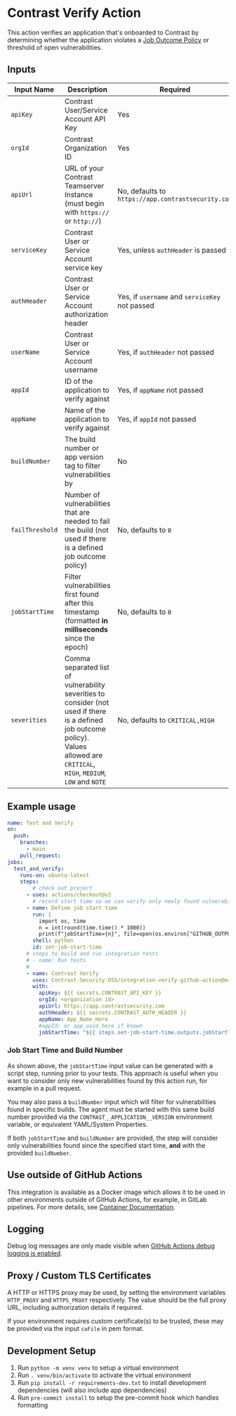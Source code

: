 # Contrast Verify Action
This action verifies an application that's onboarded to Contrast by determining whether the application violates a [Job Outcome Policy](https://docs.contrastsecurity.com/en/define-a-job-outcome-policy.html) or threshold of open vulnerabilities.

## Inputs
|Input Name|Description|Required|
|------|------|------|
|`apiKey`|Contrast User/Service Account API Key|Yes|
|`orgId`|Contrast Organization ID|Yes|
|`apiUrl`|URL of your Contrast Teamserver Instance (must begin with `https://` or `http://`)|No, defaults to `https://app.contrastsecurity.com`|
|`serviceKey`|Contrast User or Service Account service key|Yes, unless `authHeader` is passed|
|`authHeader`|Contrast User or Service Account authorization header|Yes, if `username` and `serviceKey` not passed|
|`userName`|Contrast User or Service Account username|Yes, if `authHeader` not passed|
|`appId`|ID of the application to verify against|Yes, if `appName` not passed|
|`appName`|Name of the application to verify against|Yes, if `appId` not passed|
|`buildNumber`|The build number or app version tag to filter vulnerabilities by|No|
|`failThreshold`|Number of vulnerabilities that are needed to fail the build (not used if there is a defined job outcome policy)|No, defaults to `0`|
|`jobStartTime`|Filter vulnerabilities first found after this timestamp (formatted **in milliseconds** since the epoch)|No, defaults to `0`|
|`severities`|Comma separated list of vulnerability severities to consider (not used if there is a defined job outcome policy). Values allowed are `CRITICAL`, `HIGH`, `MEDIUM`, `LOW` and `NOTE`|No, defaults to `CRITICAL,HIGH`|


## Example usage

```yaml
name: Test and Verify
on:
  push:
    branches:
      - main
    pull_request:
jobs:
  test_and_verify:
    runs-on: ubuntu-latest
    steps:
        # check out project
      - uses: actions/checkout@v2
        # record start time so we can verify only newly found vulnerabilities
      - name: Define job start time
        run: |
          import os, time
          n = int(round(time.time() * 1000))
          print(f"jobStartTime={n}", file=open(os.environ["GITHUB_OUTPUT"], "a"))
        shell: python
        id: set-job-start-time
      # steps to build and run integration tests
      # - name: Run tests
      #
      - name: Contrast Verify
        uses: Contrast-Security-OSS/integration-verify-github-action@main
        with:
          apiKey: ${{ secrets.CONTRAST_API_KEY }}
          orgId: <organization id>
          apiUrl: https://app.contrastsecurity.com
          authHeader: ${{ secrets.CONTRAST_AUTH_HEADER }}
          appName: App_Name_Here
          #appId: or app_uuid_here if known
          jobStartTime: "${{ steps.set-job-start-time.outputs.jobStartTime }}"
```

### Job Start Time and Build Number

As shown above, the `jobStartTime` input value can be generated with a script step, running prior to your tests.
This approach is useful when you want to consider only new vulnerabilities found by this action run, for example in a pull request.

You may also pass a `buildNumber` input which will filter for vulnerabilities found in specific builds. The agent must be started with this same build number provided via the `CONTRAST__APPLICATION__VERSION` environment variable, or equivalent YAML/System Properties.

If both `jobStartTime` and `buildNumber` are provided, the step will consider only vulnerabilities found since the specified start time, **and** with the provided `buildNumber`.

## Use outside of GitHub Actions

This integration is available as a Docker image which allows it to be used in other environments outside of GitHub Actions, for example, in GitLab pipelines. For more details, see [Container Documentation](CONTAINER_DOCS.md).

## Logging

Debug log messages are only made visible when [GitHub Actions debug logging is enabled](https://docs.github.com/en/actions/monitoring-and-troubleshooting-workflows/enabling-debug-logging#enabling-step-debug-logging).

## Proxy / Custom TLS Certificates

A HTTP or HTTPS proxy may be used, by setting the environment variables `HTTP_PROXY` and `HTTPS_PROXY` respectively. The value should be the full proxy URL, including authorization details if required.

If your environment requires custom certificate(s) to be trusted, these may be provided via the input `caFile` in pem format.

## Development Setup
1. Run `python -m venv venv` to setup a virtual environment
1. Run `. venv/bin/activate` to activate the virtual environment
1. Run `pip install -r requirements-dev.txt` to install development dependencies (will also include app dependencies)
1. Run `pre-commit install` to setup the pre-commit hook which handles formatting
